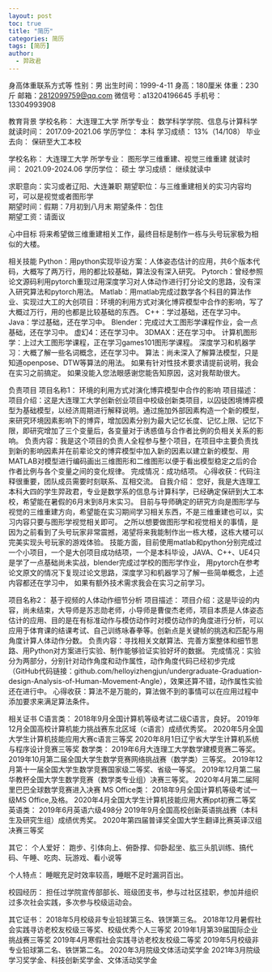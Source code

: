 ```yaml
---
layout: post
toc: true
title: "简历"
categories: 简历
tags: [简历]
author:
  - 羿政君
---
```


身高体重联系方式等
性别：男
出生时间：1999-4-11
身高：180厘米
体重：230斤
邮箱：2812099759@qq.com
微信号：a13204196645
手机号：13304993908


教育背景
学校名称： 大连理工大学                所学专业： 数学科学学院、信息与计算科学
就读时间： 2017.09-2021.06         学历学位： 本科
学习成绩： 13%（14/108）           毕业去向： 保研至大工本校

学校名称： 大连理工大学                所学专业： 图形学三维重建、视觉三维重建
就读时间： 2021.09-2024.06         学历学位： 硕士
学习成绩： 继续就读中

求职意向：实习或者辽阳、大连兼职
期望职位：与三维重建相关的实习内容均可，可以是视觉或者图形学                       
期望时间：假期：7月初到八月末
期望条件：包住                       
期望工资：请面议

心中目标
将来希望做三维重建相关工作，最终目标是制作一栋与头号玩家极为相似的大楼。

相关技能
Python：用python实现毕设方案：人体姿态估计的应用，共6个版本代码，大概写了两万行，用的都比较基础，算法没有深入研究。
Pytorch：曾经参照论文源码利用pytorch重现过用深度学习对人体动作进行打分论文的思路，没有深入研究算法和pytorch用法。
Matlab：用matlab完成过数学各个科目的算法作业、实现过大工的大创项目：环境的利用方式对演化博弈模型中合作的影响，写了大概过万行，用的也都是比较基础的东西。
C++：学过基础，还在学习中。
Java：学过基础，还在学习中。
Blender：完成过大工图形学课程作业，会一点基础，还在学习中。
虚幻4：还在学习中。
3DMAX：还在学习中。
计算机图形学：上过大工图形学课程，正在学习games101图形学课程。
深度学习和机器学习：大概了解一些名词概念，还在学习中。
算法：尚未深入了解算法模型，只是知道openpose、DTW等算法的用法。
如果有针对性技术要求请提前说明，我会在实习之前搞定。
如果没能入您法眼感谢您能告知原因，这对我帮助很大。

负责项目
项目名称1： 环境的利用方式对演化博弈模型中合作的影响
项目描述：
      项目介绍：这是大连理工大学创新创业项目中校级创新类项目，以囚徒困境博弈模型为基础模型，以经济周期进行解释说明。通过施加外部因素构造一个新的模型，来研究环境因素影响下的博弈，增加因素分别为最大记忆长度、记忆上限、记忆下限，即研究增加了三个变量后，各变量对于诱惑值与合作者比例的负相关关系的影响。
      负责内容：我是这个项目的负责人全程参与整个项目，在项目中主要负责找到新的影响因素并在前辈论文的博弈模型中加入新的因素以建立新的模型、用MATLAB对模型进行编码画出三维图形和二维图形以便于看出模型稳定之后的合作者比例与各个变量之间的变化规律。
完成情况：成功结项。
      心得收获：代码注释很重要，团队成员需要时刻联系、互相交流。
自我介绍：
您好，我是大连理工本科大四的学生羿政君，专业是数学系的信息与计算科学，已经确定保研到大工本校，希望能在暑假的6月末到8月末实习。
目前与导师确定的研究方向是图形学与视觉的三维重建方向，希望能在实习期间学习相关东西，不是三维重建也可以，实习内容只要与图形学视觉相关即可。
之所以想要做图形学和视觉相关的事情，是因为之前看到了头号玩家非常震撼，渴望将来我能制作出一栋大楼，这栋大楼可以完美实现头号玩家的游戏体验。
技能方面，目前使用matlab和python分别完成过一个小项目，一个是大创项目成功结项，一个是本科毕设，JAVA、C++、UE4只是学了一点基础尚未实战，blender完成过学校的图形学作业，
用pytorch在参考论文原文的情况下复现过论文思路，深度学习和机器学习了解一些简单概念，上述内容都还在学习中，
如果有额外技术需求我会在实习之前学习。





项目名称2： 基于视频的人体动作细节分析
项目描述：
项目介绍：这是毕设的内容，尚未结束，大导师是苏志勋老师，小导师是曹俊杰老师，项目本质是人体姿态估计的应用、目的是在有标准动作与模仿动作时对模仿动作的角度进行分析，可以应用于体育课的结课考试、自己训练咏春拳等。创新点是关键帧的挑选和匹配与用角度计算人体动作分数。
负责内容：寻找相关文献算法、完善方案整体和细节思路、用Python对方案进行实验、制作能够验证实验好坏的数据。
完成情况：实验分为两部分，分别针对动作角度和动作属性，动作角度代码已经初步完成（GitHub代码链接：github.com/helloyizhengjun/undergraduate-Graduation-design-Analysis-of-Human-Movement-Angle），效果还算不错，动作属性实验还在进行中。
心得收获：算法不是万能的，算法做不到的事情可以在应用过程中添加要求来满足算法条件。

相关证书
C语言类：
2018年9月全国计算机等级考试二级C语言，良好。
2019年12月全国高校计算机能力挑战赛东北区域（c语言）成绩优秀奖。
2020年5月全国大学生计算机技能应用大赛c语言三等奖
2020年8月1日辽宁省大学生计算机系统与程序设计竞赛三等奖
数学类：
2019年6月大连理工大学数学建模竞赛二等奖。
2019年10月第二届全国大学生数学竞赛网络挑战赛（数学类）三等奖。
2019年12月第十一届全国大学生数学竞赛国家级二等奖、省级一等奖。
2019年12月第二届华教杯全国大学生数学竞赛（数学类专业组）决赛三等奖。
2020年4月第二届阿里巴巴全球数学竞赛进入决赛
MS Office类：
2018年9月全国计算机等级考试一级MS Office,及格。
2020年4月全国大学生计算机技能应用大赛ppt初赛二等奖
英语类：
2019年6月英语六级498分
2019年9月全国高校创新英语挑战赛（本科生及研究生组）成绩优秀奖。
2020年第四届普译奖全国大学生翻译比赛英译汉组决赛三等奖





其它：
个人爱好：
跑步、引体向上、俯卧撑、仰卧起坐、肱三头肌训练、搞代码、午睡、吃肉、玩游戏、看小说等

个人特点：
睡眠充足时效率较高，睡眠不足时漏洞百出。

校园经历：
担任过学院宣传部部长、班级团支书，参与过社区挂职，参加并组织过多次社会实践，多次参与校级运动会。

其它证书：
2018年5月校级非专业铅球第三名、铁饼第三名。
2018年12月暑假社会实践寻访老校友校级三等奖、校级优秀个人三等奖
2019年1月第39届国际企业挑战赛三等奖
2019年4月寒假社会实践寻访老校友校级二等奖
2019年5月校级非专业铅球第二名、铁饼第二名。
2020年3月院级文体活动奖学金
2021年3月院级学习奖学金、科技创新奖学金、文体活动奖学金

